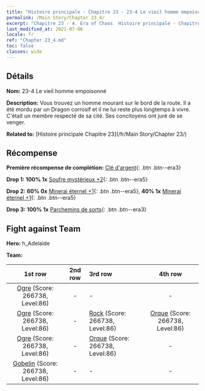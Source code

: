 ```yaml
---
title: "Histoire principale - Chapitre 23 - 23-4 Le vieil homme empoisonné"
permalink: /Main Story/Chapter 23_4/
excerpt: "Chapitre 23 - 4. Era of Chaos  Histoire principale - Chapitre 23_4. 23-4 Le vieil homme empoisonné"
last_modified_at: 2021-07-06
locale: fr
ref: "Chapter 23_4.md"
toc: false
classes: wide
---
```


## Détails

 **Nom:** 23-4 Le vieil homme empoisonné

 **Description:** Vous trouvez un homme mourant sur le bord de la route. Il a été mordu par un Dragon corrosif et il ne lui reste plus longtemps à vivre. C'était un membre respecté de sa cité. Ses concitoyens ont juré de se venger.

 **Related to:** [Histoire principale Chapitre 23](/fr/Main Story/Chapter 23/)

## Récompense

 **Première récompense de complétion:** [Clé d'argent](/ItemsFR/con_693/){: .btn .btn--era3}

 **Drop 1:** **100% 1x** [Soufre mystérieux +2](/ItemsFR/mat_78/){: .btn .btn--era5}

 **Drop 2:** **60% 0x** [Minerai éternel +1](/ItemsFR/mat_68/){: .btn .btn--era5}, **40% 1x** [Minerai éternel +1](/ItemsFR/mat_68/){: .btn .btn--era5}

 **Drop 3:** **100% 1x** [Parchemins de sorts](/ItemsFR/con_694/){: .btn .btn--era3}


## Fight against Team
 **Hero:** h_Adelaide

 **Team:**


  | 1st row | 2nd row | 3rd row | 4th row |
  |:----:|:----:|:----|:----:|
  | [Ogre](/fr/units/Ogre/) (Score: 266738, Level:86)  | - | - | - |
  | [Ogre](/fr/units/Ogre/) (Score: 266738, Level:86)  | - | [Rock](/fr/units/Roc/) (Score: 266738, Level:86)  | [Orque](/fr/units/Orc/) (Score: 266738, Level:86)  |
  | [Ogre](/fr/units/Ogre/) (Score: 266738, Level:86)  | - | [Orque](/fr/units/Orc/) (Score: 266738, Level:86)  | - |
  | [Gobelin](/fr/units/Goblin/) (Score: 266738, Level:86)  | - | - | - |


